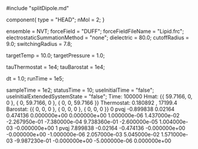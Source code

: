 <OpenMD version=1>
  <MetaData>
#include "splitDipole.md"


component{
  type = "HEAD";
  nMol = 2;
}



ensemble = NVT;
forceField = "DUFF";
forceFieldFileName = "Lipid.frc";
electrostaticSummationMethod = "none";
dielectric = 80.0;
cutoffRadius = 9.0;
switchingRadius = 7.8;



targetTemp = 10.0;
targetPressure = 1.0;

tauThermostat = 1e4;
tauBarostat = 1e4;

dt = 1.0;
runTime = 1e5;

sampleTime = 1e2;
statusTime = 10;
useInitialTime = "false";
useInitialExtendedSystemState = "false";
  </MetaData>
  <Snapshot>
    <FrameData>
        Time: 100000
        Hmat: {{ 59.7166, 0, 0 }, { 0, 59.7166, 0 }, { 0, 0, 59.7166 }}
  Thermostat: 0.180892 , 17199.4
    Barostat: {{ 0, 0, 0 }, { 0, 0, 0 }, { 0, 0, 0 }}
    </FrameData>
    <StuntDoubles>
         0    pvqj          -0.899838            0.02164           0.474136  0.000000e+00  0.000000e+00  1.000000e-06  1.437000e-02 -2.267950e-01 -7.380000e-04  9.738360e-01 -2.600000e-05  1.004000e-03 -0.000000e+00
         1    pvqj           7.899838           -0.02164          -0.474136 -0.000000e+00 -0.000000e+00 -1.000000e-06  2.057000e-03  5.045000e-02  1.571000e-03 -9.987230e-01 -0.000000e+00 -5.000000e-06  0.000000e+00
    </StuntDoubles>
  </Snapshot>
</OpenMD>
